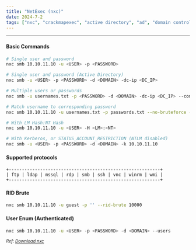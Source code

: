 ```yaml
---
title: "NetExec (nxc)"
date: 2024-7-2
tags: ["nxc", "crackmapexec", "active directory", "ad", "domain controller", "Windows", "smb", "ldap", "winrm", "rid"]
---
```


---
#### Basic Commands

<div>

```bash
# Single user and password
nxc smb 10.10.11.10 -u <USER> -p <PASSWORD>
```

```bash
# Single user and password (Active Directory)
nxc smb -u <USER> -p <PASSWORD> -d <DOMAIN> -dc-ip <DC_IP>
```

```bash
# Multiple users or passwords
nxc smb -u usernames.txt -p <PASSWORD> -d <DOMAIN> -dc-ip <DC_IP> --continue-on-success
```

```bash
# Match username to corresponding password
nxc smb 10.10.11.10 -u usernames.txt -p passwords.txt --no-bruteforce --continue-on-success
```

```bash
# With LM Hash:NT Hash
nxc smb 10.10.11.10 -u <USER> -H <LM>:<NT>
```

```bash
# With Kerberos, or STATUS_ACCOUNT_RESTRICTION (NTLM disabled)
nxc smb -u <USER> -p <PASSWORD> -d <DOMAIN> -k 10.10.11.10
```

</div>

#### Supported protocols

<div>

```
+----------------------------------------------------------+
| ftp | ldap | mssql | rdp | smb | ssh | vnc | winrm | wmi |
+----------------------------------------------------------+
```

</div>

#### RID Brute

<div>

```bash
nxc smb 10.10.11.10 -u guest -p '' --rid-brute 10000
```

</div>

#### User Enum (Authenticated)

<div>

```bash
nxc smb 10.10.11.10 -u <USER> -p <PASSWORD> -d <DOMAIN> --users
```

</div>

<small>*Ref: [Download nxc](https://github.com/Pennyw0rth/NetExec)*</small>

<br>